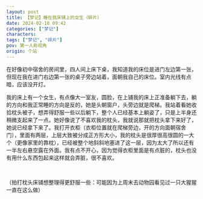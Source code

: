 ```yaml
---
layout: post
title: 【梦记】睡在我床铺上的女生（碎片）
date: 2024-02-18 09:42
categories: ["梦记"]
characters: 
tags: ["梦记", "碎片"]
pov: 第一人称视角
origin: 个站
---
```


在好像初中宿舍的房间里，四人间上床下桌，我知道我的床位是进门左边第一张，但现在我在进门右边第一张的桌子旁边站着，面朝我自己的床位。室内光线有点暗，应该没开灯。

我的床上有一个女生，有点像大一室友，圆脸，在上铺我的床上正准备躺下去，躺的方向和我正常睡的方向是反的，她是头朝窗户，头旁边就是爬梯。我站着看她收拾枕头被子，想弄得舒服一些以后躺下，整个人已经基本上躺姿了，只是上半身还稍微支起来了一点。她好像说了不喜欢我的枕头，我就说那就把枕头拿下来好了，她说已经拿下来了。我打开衣柜（衣柜位置就在爬梯旁边，开的方向面朝宿舍门），里面有两层，上层大致被分成正方形大小，我的枕头是很厚很高很圆的一大个（更像家里的靠枕），已经被整个地斜斜地塞进了这一层，因为太大了所以还有一半左右悬空露在外面。我有点不开心，因为觉得衣柜里面是有点脏的，枕头也没有用什么东西包起来这样就会弄脏，很不喜欢。

<br>

（拍打枕头床铺想整理得更舒服一些：可能因为上周末去动物园看见过一只大猩猩一直在这么做）
